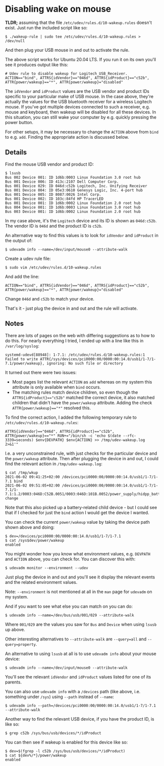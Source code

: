 Disabling wake on mouse
=======================

**TLDR;** assuming that the file `/etc/udev/rules.d/10-wakeup.rules` doesn't exist. Just run the included script like so:

```
$ ./wakeup-rule | sudo tee /etc/udev/rules.d/10-wakeup.rules > /dev/null
```

And then plug your USB mouse in and out to activate the rule.

The above script works for Ubuntu 20.04 LTS. If you run it on its own you'll see it produces output like this:

```
# Udev rule to disable wakeup for Logitech_USB_Receiver.
ACTION=="bind", ATTRS{idVendor}=="046d", ATTRS{idProduct}=="c52b", ATTR{power/wakeup}=="*", ATTR{power/wakeup}="disabled"
```

The `idVendor` and `idProduct` values are the USB vendor and product IDs specific to your particular make of USB mouse. In the case above, they're actually the values for the USB bluetooth receiver for a wireless Logitech mouse. If you've got multiple devices connected to such a receiver, e.g. mouse and keyboard, then wakeup will be disabled for all these devices. In this situation, you can still wake your computer by e.g. quickly pressing the power button.

For other setups, it may be necessary to change the `ACTION` above from `bind` to e.g. `add`. Finding the appropriate action is discussed below.

Details
-------

Find the mouse USB vendor and product ID:

    $ lsusb
    Bus 002 Device 001: ID 1d6b:0003 Linux Foundation 3.0 root hub
    Bus 001 Device 006: ID 413c:2107 Dell Computer Corp. 
    Bus 001 Device 029: ID 046d:c52b Logitech, Inc. Unifying Receiver
    Bus 001 Device 004: ID 05e3:0610 Genesys Logic, Inc. 4-port hub
    Bus 001 Device 005: ID 8087:0026 Intel Corp. 
    Bus 001 Device 002: ID 103c:84fd HP TracerLED
    Bus 001 Device 001: ID 1d6b:0002 Linux Foundation 2.0 root hub
    Bus 004 Device 001: ID 1d6b:0003 Linux Foundation 3.0 root hub
    Bus 003 Device 001: ID 1d6b:0002 Linux Foundation 2.0 root hub

In my case above, it's the `Logitech` device and its ID is shown as `046d:c52b`. The vendor ID is `046d` and the product ID is `c52b`.

An alternative way to find this values is to look for `idVendor` and `idProduct` in the output of:

    $ udevadm info --name=/dev/input/mouse0 --attribute-walk

Create a udev rule file:

    $ sudo vim /etc/udev/rules.d/10-wakeup.rules

And add the line:

    ACTION=="bind", ATTRS{idVendor}=="046d", ATTRS{idProduct}=="c52b", ATTR{power/wakeup}=="*", ATTR{power/wakeup}="disabled"

Change `046d` and `c52b` to match your device.

That's it - just plug the device in and out and the rule will activate.

Notes
-----

There are lots of pages on the web with differing suggestions as to how to do this. For nearly everything I tried, I ended up with a line like this in `/var/log/syslog`:

    systemd-udevd[88948]: 1-7.1: /etc/udev/rules.d/10-wakeup.rules:1 Failed to write ATTR{/sys/devices/pci0000:00/0000:00:14.0/usb1/1-7/1-7.1/power/wakeup}, ignoring: No such file or directory

It turned out there were two issues:

* Most pages list the relevant `ACTION` as `add` whereas on my system this attribute is only available when `bind` occurs.
* The matching rules match device children, so even though the `ATTRS{idProduct}=="c52b"` matched the correct device, it also matched children that didn't have the `power/wakeup` attribute. Adding the check `ATTR{power/wakeup}=="*"` resolved this.

To find the correct action, I added the following temporary rule to `/etc/udev/rules.d/10-wakeup.rules`:

    ATTRS{idVendor}=="046d", ATTRS{idProduct}=="c52b", ATTR{power/wakeup}=="*" RUN+="/bin/sh -c 'echo $(date --rfc-3339=seconds) $env{DEVPATH} $env{ACTION} >> /tmp/udev-wakeup.log 2>&1'"

I.e. a very unconstrained rule, with just checks for the particular device and the `power/wakeup` attribute. Then after plugging the device in and out, I could find the relevant action in `/tmp/udev-wakeup.log`:

    $ cat /tmp/wkup 
    2021-06-02 09:41:25+02:00 /devices/pci0000:00/0000:00:14.0/usb1/1-7/1-7.1 bind
    2021-06-02 09:51:05+02:00 /devices/pci0000:00/0000:00:14.0/usb1/1-7/1-7.1/1-7.1:1.2/0003:046D:C52B.0051/0003:046D:101B.0052/power_supply/hidpp_battery_18 change

Note that this also picked up a battery-related child device - but I could see that if I checked for just the `bind` action I would get the device I wanted.

You can check the current `power/wakeup` value by taking the device path shown above and doing:

    $ dev=/devices/pci0000:00/0000:00:14.0/usb1/1-7/1-7.1
    $ cat /sys$dev/power/wakeup
    enabled

You might wonder how you know what environment values, e.g. `DEVPATH` and `ACTION` above, you can check for. You can discover this with:

    $ udevadm monitor --environment --udev

Just plug the device in and out and you'll see it display the relevant events and the related environment values.

Note: `--environment` is not mentioned at all in the `man` page for `udevadm` on my system.

And if you want to see what else you can match on you can do:

    $ udevadm info --name=/dev/bus/usb/001/029 --attribute-walk

Where `001/029` are the values you saw for `Bus` and `Device` when using `lsusb` up above.

Other interesting alternatives to `--attribute-walk` are `--query=all` and `--query=property`.

An alternative to using `lsusb` at all is to use `udevadm info` about your mouse device:

    $ udevadm info --name=/dev/input/mouse0 --attribute-walk

You'll see the relevant `idVendor` and `idProduct` values listed for one of its parents.

You can also use `udevadm info` with a `/devices` path (like above, i.e. something under `/sys`) using `--path` instead of `--name`:

    $ udevadm info --path=/devices/pci0000:00/0000:00:14.0/usb1/1-7/1-7.1 --attribute-walk

Another way to find the relevant USB device, if you have the product ID, is like so:

    $ grep c52b /sys/bus/usb/devices/*/idProduct

You can then see if wakeup is enabled for this device like so:

    $ dev=$(fgrep -l c52b /sys/bus/usb/devices/*/idProduct)
    $ cat ${dev%/*}/power/wakeup
    enabled

